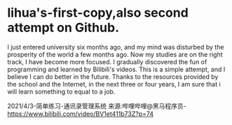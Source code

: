 # lihua's-first-copy,also second attempt on Github.
I just entered university six months ago, and my mind was disturbed by the prosperity of the world a few months ago. Now my studies are on the right track, I have become more focused. I gradually discovered the fun of programming and learned by Bilibili's videos. This is a simple attempt, and I believe I can do better in the future. Thanks to the resources provided by the school and the Internet, in the next three or four years, I am sure that i will learn something to equal to a job.

2021/4/3-简单练习-通讯录管理系统
来源:哔哩哔哩@黑马程序员-https://www.bilibili.com/video/BV1et411b73Z?p=74
